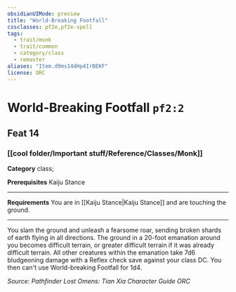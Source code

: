 ```yaml
---
obsidianUIMode: preview
title: "World-Breaking Footfall"
cssclasses: pf2e,pf2e-spell
tags:
  - trait/monk
  - trait/common
  - category/class
  - remaster
aliases: "Item.d9ms14dHp4IrBEKF"
license: ORC
---
```

# World-Breaking Footfall `pf2:2`
## Feat 14
### [[cool folder/Important stuff/Reference/Classes/Monk]]

**Category** class; 



**Prerequisites** Kaiju Stance
* * *
**Requirements** You are in [[Kaiju Stance|Kaiju Stance]] and are touching the ground.

* * *

You slam the ground and unleash a fearsome roar, sending broken shards of earth flying in all directions. The ground in a 20-foot emanation around you becomes difficult terrain, or greater difficult terrain if it was already difficult terrain. All other creatures within the emanation take 7d6 bludgeoning damage with a Reflex check save against your class DC. You then can't use World-breaking Footfall for 1d4.

*Source: Pathfinder Lost Omens: Tian Xia Character Guide*
*ORC*